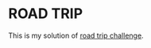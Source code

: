 # ROAD TRIP

This is my solution of [road trip challenge](https://www.codeeval.com/open_challenges/124/).
